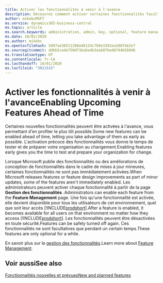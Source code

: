 ```yaml
---
title: Activer les fonctionnalités à venir à l'avance
description: Découvrez comment activer certaines fonctionnalités facultatives avant qu'elles ne deviennent obligatoires.
author: mikebcMSFT
ms.service: dynamics365-business-central
ms.topic: article
ms.search.keywords: administration, admin, key, optional, feature management, early access, preview
ms.date: 10/01/2020
ms.author: mikebc
ms.openlocfilehash: 5d97ae36511286e46124c7b9e3392ea1807de2e7
ms.sourcegitcommit: ddbb5cede750df1baba4b3eab8fbed6744b5b9d6
ms.translationtype: HT
ms.contentlocale: fr-CA
ms.lasthandoff: 10/01/2020
ms.locfileid: "3911515"
---
```

# <a name="enabling-upcoming-features-ahead-of-time"></a><span data-ttu-id="3f41e-103">Activer les fonctionnalités à venir à l'avance</span><span class="sxs-lookup"><span data-stu-id="3f41e-103">Enabling Upcoming Features Ahead of Time</span></span>

<span data-ttu-id="3f41e-104">Certaines nouvelles fonctionnalités peuvent être activées à l'avance, vous permettant d'en profiter le plus tôt possible.</span><span class="sxs-lookup"><span data-stu-id="3f41e-104">Some new features can be enabled ahead of time, letting you take advantage of them as early as possible.</span></span> <span data-ttu-id="3f41e-105">L'activation précoce des fonctionnalités vous donne le temps de tester et de préparer votre organisation au changement.</span><span class="sxs-lookup"><span data-stu-id="3f41e-105">Enabling features early gives you the time to test and prepare your organization for change.</span></span>

<span data-ttu-id="3f41e-106">Lorsque Microsoft publie des fonctionnalités ou des améliorations de conception de fonctionnalités dans le cadre de mises à jour mineures, certaines fonctionnalités ne sont pas immédiatement activées.</span><span class="sxs-lookup"><span data-stu-id="3f41e-106">When Microsoft releases features or feature design improvements as part of minor updates, some of the features aren't immediately enabled.</span></span> <span data-ttu-id="3f41e-107">Les administrateurs peuvent activer chaque fonctionnalité à partir de la page **Gestion des fonctionnalités** .</span><span class="sxs-lookup"><span data-stu-id="3f41e-107">Administrators can enable each feature from the **Feature Management** page.</span></span> <span data-ttu-id="3f41e-108">Une fois qu'une fonctionnalité est activée, elle devient disponible pour tous les utilisateurs de cet environnement, quel que soit leur accès [!INCLUDE[prodshort](includes/prodshort.md)].</span><span class="sxs-lookup"><span data-stu-id="3f41e-108">After a feature is enabled, it becomes available for all users on that environment no matter how they access [!INCLUDE[prodshort](includes/prodshort.md)].</span></span> <span data-ttu-id="3f41e-109">Les fonctionnalités peuvent être désactivées en toute sécurité.</span><span class="sxs-lookup"><span data-stu-id="3f41e-109">Features can be safely turned off again.</span></span> <span data-ttu-id="3f41e-110">Ces fonctionnalités ne sont facultatives que pendant un certain temps.</span><span class="sxs-lookup"><span data-stu-id="3f41e-110">These features are only optional for a while.</span></span>

<span data-ttu-id="3f41e-111">En savoir plus sur la [gestion des fonctionnalités](/dynamics365/business-central/dev-itpro/administration/feature-management).</span><span class="sxs-lookup"><span data-stu-id="3f41e-111">Learn more about [Feature Management](/dynamics365/business-central/dev-itpro/administration/feature-management).</span></span>  

## <a name="see-also"></a><span data-ttu-id="3f41e-112">Voir aussi</span><span class="sxs-lookup"><span data-stu-id="3f41e-112">See also</span></span>

[<span data-ttu-id="3f41e-113">Fonctionnalités nouvelles et prévues</span><span class="sxs-lookup"><span data-stu-id="3f41e-113">New and planned features</span></span>](https://aka.ms/Dynamics365ReleasePlan)  
